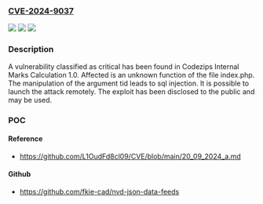 ### [CVE-2024-9037](https://cve.mitre.org/cgi-bin/cvename.cgi?name=CVE-2024-9037)
![](https://img.shields.io/static/v1?label=Product&message=Internal%20Marks%20Calculation&color=blue)
![](https://img.shields.io/static/v1?label=Version&message=%3D%201.0%20&color=brighgreen)
![](https://img.shields.io/static/v1?label=Vulnerability&message=SQL%20Injection&color=brighgreen)

### Description

A vulnerability classified as critical has been found in Codezips Internal Marks Calculation 1.0. Affected is an unknown function of the file index.php. The manipulation of the argument tid leads to sql injection. It is possible to launch the attack remotely. The exploit has been disclosed to the public and may be used.

### POC

#### Reference
- https://github.com/L1OudFd8cl09/CVE/blob/main/20_09_2024_a.md

#### Github
- https://github.com/fkie-cad/nvd-json-data-feeds

